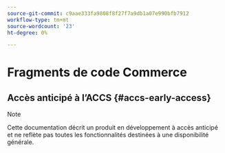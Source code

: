 ```yaml
---
source-git-commit: c9aae333fa9808f8f27f7a9db1a07e990bfb7912
workflow-type: tm+mt
source-wordcount: '23'
ht-degree: 0%

---
```

# Fragments de code Commerce

## Accès anticipé à l’ACCS {#accs-early-access}

>[!NOTE]
>
>Cette documentation décrit un produit en développement à accès anticipé et ne reflète pas toutes les fonctionnalités destinées à une disponibilité générale.
